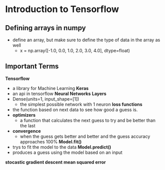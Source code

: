 # Introduction to Tensorflow

## Defining arrays in numpy
- define an array, but make sure to define the type of data in the array as well
    - x = np.array([-1.0,  0.0, 1.0, 2.0, 3.0, 4.0], dtype=float)

## Important Terms
**Tensorflow**
- a library for Machine Learning
**Keras**
- an api in tensorflow
**Neural Networks**
**Layers**
- Dense(units=1, input_shape=[1])
    - the simplest possible network with 1 neuron
**loss functions**
- the function based on next data to see how good a guess is.
- **optimizers**
    - a function that calculates the next guess to try and be better than the last
- **convergence**
    - when the guess gets better and better and the guess accuracy approaches 100%
**Model.fit()**
- trys to fit the model to the data
**Model.predict()**
- produces a guess using the model based on an input 

**stocastic gradient descent**
**mean squared error**